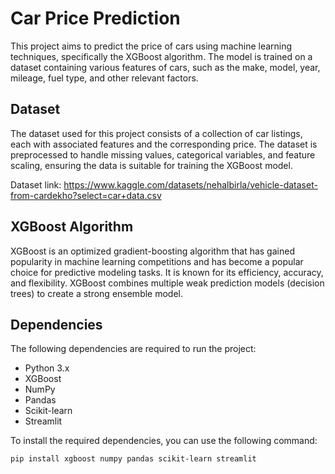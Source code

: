 # Car Price Prediction

This project aims to predict the price of cars using machine learning techniques, specifically the XGBoost algorithm. The model is trained on a dataset containing various features of cars, such as the make, model, year, mileage, fuel type, and other relevant factors.

## Dataset

The dataset used for this project consists of a collection of car listings, each with associated features and the corresponding price. The dataset is preprocessed to handle missing values, categorical variables, and feature scaling, ensuring the data is suitable for training the XGBoost model.

Dataset link: https://www.kaggle.com/datasets/nehalbirla/vehicle-dataset-from-cardekho?select=car+data.csv 

## XGBoost Algorithm

XGBoost is an optimized gradient-boosting algorithm that has gained popularity in machine learning competitions and has become a popular choice for predictive modeling tasks. It is known for its efficiency, accuracy, and flexibility. XGBoost combines multiple weak prediction models (decision trees) to create a strong ensemble model.

## Dependencies

The following dependencies are required to run the project:

- Python 3.x
- XGBoost
- NumPy
- Pandas
- Scikit-learn
- Streamlit

To install the required dependencies, you can use the following command:

```shell
pip install xgboost numpy pandas scikit-learn streamlit
